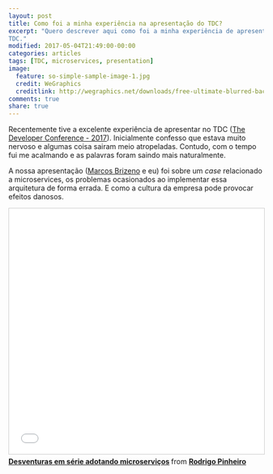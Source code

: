 ```yaml
---
layout: post
title: Como foi a minha experiência na apresentação do TDC?
excerpt: "Quero descrever aqui como foi a minha experiência de apresentação no
TDC."
modified: 2017-05-04T21:49:00-00:00
categories: articles
tags: [TDC, microservices, presentation]
image:
  feature: so-simple-sample-image-1.jpg
  credit: WeGraphics
  creditlink: http://wegraphics.net/downloads/free-ultimate-blurred-background-pack/
comments: true
share: true
---
```


Recentemente tive a excelente experiência de apresentar no TDC ([The Developer Conference - 2017](http://www.thedevelopersconference.com.br/tdc/2017/index.html)).
Inicialmente confesso que estava muito nervoso e algumas coisa sairam meio
atropeladas. Contudo, com o tempo fui me acalmando e as palavras foram saindo
mais naturalmente.

A nossa apresentação ([Marcos Brizeno](https://brizeno.wordpress.com/) e eu) foi
sobre um *case* relacionado a microservices, os problemas ocasionados ao
implementar essa arquitetura de forma errada. E como a cultura da empresa pode
provocar efeitos danosos.

<iframe src="//www.slideshare.net/slideshow/embed_code/key/lNin0u9EEYyY5h" width="595" height="485" frameborder="0" marginwidth="0" marginheight="0" scrolling="no" style="border:1px solid #CCC; border-width:1px; margin-bottom:5px; max-width: 100%;" allowfullscreen> </iframe> <div style="margin-bottom:5px">
<strong>
<a href="//www.slideshare.net/rodrigoalmeida9216778/desventuras-em-serie-adotando-microservicos-75694266" title="Desventuras em série adotando microserviços" target="_blank">Desventuras em série adotando microserviços</a> </strong> from <strong><a target="_blank" href="//www.slideshare.net/rodrigoalmeida9216778">Rodrigo Pinheiro</a></strong> </div>
